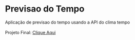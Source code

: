# Previsao do Tempo
Aplicação de previsao do tempo usando a API do clima tempo </br></br>
Projeto Final: <a href="http://previsaodotempo.great-site.net">Clique Aqui</a>
